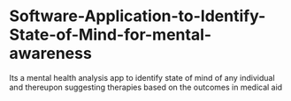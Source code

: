 # Software-Application-to-Identify-State-of-Mind-for-mental-awareness
Its a mental health analysis app to identify state of mind of any individual and thereupon suggesting therapies based on the outcomes in medical aid
